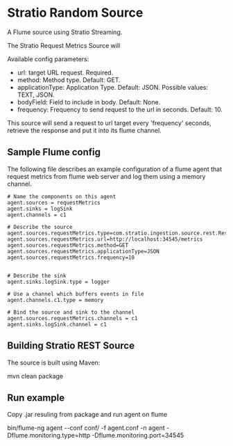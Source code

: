 Stratio Random Source
==============================

A Flume source using Stratio Streaming.

The Stratio Request Metrics Source will 

Available config parameters:

- url: target URL request. Required.
- method: Method type. Default: GET.
- applicationType: Application Type. Default: JSON. Possible values: TEXT, JSON.
- bodyField: Field to include in body. Default: None.
- frequency: Frequency to send request to the url in seconds. Default: 10.


This source will send a request to url target every 'frequency' seconds, retrieve the response and put it into its flume channel.

Sample Flume config
-------------------

The following file describes an example configuration of a flume agent that request metrics from flume web server and log them using a memory channel.

```
# Name the components on this agent
agent.sources = requestMetrics
agent.sinks = logSink
agent.channels = c1

# Describe the source
agent.sources.requestMetrics.type=com.stratio.ingestion.source.rest.RestSource
agent.sources.requestMetrics.url=http://localhost:34545/metrics
agent.sources.requestMetrics.method=GET
agent.sources.requestMetrics.applicationType=JSON
agent.sources.requestMetrics.frequency=10


# Describe the sink
agent.sinks.logSink.type = logger

# Use a channel which buffers events in file
agent.channels.c1.type = memory 

# Bind the source and sink to the channel
agent.sources.requestMetrics.channels = c1
agent.sinks.logSink.channel = c1
```

Building Stratio REST Source
-------------------------------

The source is built using Maven:

mvn clean package

Run example
-------------------------------

Copy .jar resuling from package and run agent on flume

bin/flume-ng agent --conf conf/ -f agent.conf -n agent -Dflume.monitoring.type=http -Dflume.monitoring.port=34545
